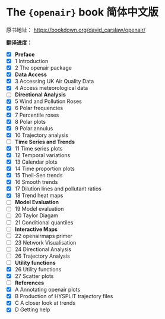 # The `{openair}` book 简体中文版

原书地址： <https://bookdown.org/david_carslaw/openair/>

**翻译进度：**

- [x] **Preface**
- [x] 1  Introduction
- [x] 2  The openair package
- [x] **Data Access**
- [x] 3  Accessing UK Air Quality Data
- [x] 4  Access meteorological data
- [ ] **Directional Analysis**
- [x] 5  Wind and Pollution Roses
- [x] 6  Polar frequencies
- [x] 7  Percentile roses
- [x] 8  Polar plots
- [x] 9  Polar annulus
- [x] 10  Trajectory analysis
- [ ] **Time Series and Trends**
- [x] 11  Time series plots
- [x] 12  Temporal variations
- [x] 13  Calendar plots
- [x] 14  Time proportion plots
- [x] 15  Theil-Sen trends
- [x] 16  Smooth trends
- [x] 17  Dilution lines and pollutant ratios
- [x] 18  Trend heat maps
- [ ] **Model Evaluation**
- [ ] 19  Model evaluation
- [ ] 20  Taylor Diagam
- [ ] 21  Conditional quantiles
- [ ] **Interactive Maps**
- [ ] 22  openairmaps primer
- [ ] 23  Network Visualisation
- [ ] 24  Directional Analysis
- [ ] 26  Trajectory Analysis
- [ ] **Utility functions**
- [x] 26  Utility functions
- [x] 27  Scatter plots
- [ ] **References**
- [x] A  Annotating openair plots
- [x] B  Production of HYSPLIT trajectory files
- [x] C  A closer look at trends
- [x] D  Getting help
